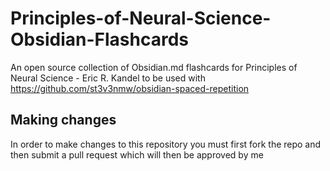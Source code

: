 # Principles-of-Neural-Science-Obsidian-Flashcards
An open source collection of Obsidian.md flashcards for Principles of Neural Science - Eric R. Kandel to be used with https://github.com/st3v3nmw/obsidian-spaced-repetition

## Making changes
In order to make changes to this repository you must first fork the repo and then submit a pull request which will then be approved by me
